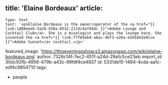 title: 'Elaine Bordeaux'
article:
  -
    type: text
    text: '<p>Elaine Bordeaux is the owner/operator of the <a href="{{ link:1d88eeeb-5a28-438a-8532-2114c4af44dc }}">Adobe Lounge and Cocktail Club</a>. She is a mixologist and plays the lounge harp. She invented the <a href="{{ link:f7f65eb4-a8ac-4bf3-a26a-e591842e9cce }}">Adobe Sunset</a> cocktail.</p>'
featured_image: 'https://thiseveningsshow.s3.amazonaws.com/wiki/elaine-bordeaux.png'
author: 7328c14f-7ec2-4511-a24d-29a1c5ce23eb
import_id: 30dc92fb-4956-479b-a43c-99fdf4ce4837
id: 5331de15-1494-4cda-aa1c-edf4c9854710
tags:
  - people
